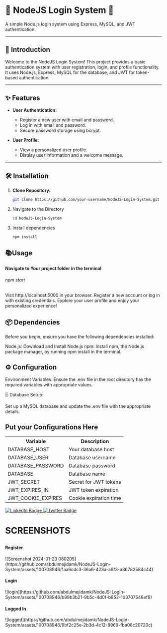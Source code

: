 # 🌟 NodeJS Login System 🌟

A simple Node.js login system using Express, MySQL, and JWT authentication.

---

## 🚀 Introduction

Welcome to the NodeJS Login System! This project provides a basic authentication system with user registration, login, and profile functionality. It uses Node.js, Express, MySQL for the database, and JWT for token-based authentication.

---

## ✨ Features

- **User Authentication:**
  - Register a new user with email and password.
  - Log in with email and password.
  - Secure password storage using bcrypt.

- **User Profile:**
  - View a personalized user profile.
  - Display user information and a welcome message.

---

## 🛠 Installation

1. **Clone Repository:**
   ```bash
   git clone https://github.com/your-username/NodeJS-Login-System.git

2. Navigate to the Directory
   ```bash
   cd NodeJS-Login-System
3. Install dependencies
   ```bash
   npm install
   
## 📚Usage

<h4>Navigate to Your project folder in the terminal</h4>

<h6>npm start</h6>

Visit http://localhost:5000 in your browser.
Register a new account or log in with existing credentials.
Explore your user profile and enjoy your personalized experience!

## 📦 Dependencies
Before you begin, ensure you have the following dependencies installed:

Node.js: Download and Install Node.js
npm: Install npm, the Node.js package manager, by running npm install in the terminal.

## ⚙ Configuration
Environment Variables:
Ensure the .env file in the root directory has the required variables with appropriate values.

🗄️ Database Setup:

Set up a MySQL database and update the .env file with the appropriate details.

## Put your Configurations Here

<table>
  <tr>
    <th>Variable</th>
    <th>Description</th>
  </tr>
  <tr>
    <td>DATABASE_HOST</td>
    <td>Your database host</td>
  </tr>
  <tr>
    <td>DATABASE_USER</td>
    <td>Database username</td>
  </tr>
  <tr>
    <td>DATABASE_PASSWORD</td>
    <td>Database password</td>
  </tr>
  <tr>
    <td>DATABASE</td>
    <td>Database name</td>
  </tr>
  <tr>
    <td>JWT_SECRET</td>
    <td>Secret for JWT tokens</td>
  </tr>
  <tr>
    <td>JWT_EXPIRES_IN</td>
    <td>JWT token expiration</td>
  </tr>
  <tr>
    <td>JWT_COOKIE_EXPIRES</td>
    <td>Cookie expiration time</td>
  </tr>
</table>


<div id="badges">
  <a href="https://www.linkedin.com/in/mejid-netcrawler/">
    <img src="https://img.shields.io/badge/LinkedIn-blue?style=for-the-badge&logo=linkedin&logoColor=white" alt="LinkedIn Badge"/>
  </a>
   
  <a href="https://twitter.com/abdulmejidamk">
    <img src="https://img.shields.io/badge/Twitter-blue?style=for-the-badge&logo=twitter&logoColor=white" alt="Twitter Badge"/>
  </a>
</div>


<h1>SCREENSHOTS</h1>
<h2 color:"Blue"></h2>
<h4>Register</h4>
![Screenshot 2024-01-23 080205](https://github.com/abdulmejidamk/NodeJS-Login-System/assets/100708946/1aa6cdc3-36a6-423a-a6f3-a86782584c44)

<h4>Login</h4>
![login](https://github.com/abdulmejidamk/NodeJS-Login-System/assets/100708946/b89b3b21-9b5c-4d0f-b852-1b3707548ef9)

<h4>Logged In</h4>
![logged](https://github.com/abdulmejidamk/NodeJS-Login-System/assets/100708946/9bf2c25e-2b3d-4c12-8969-fba08c20720c)
